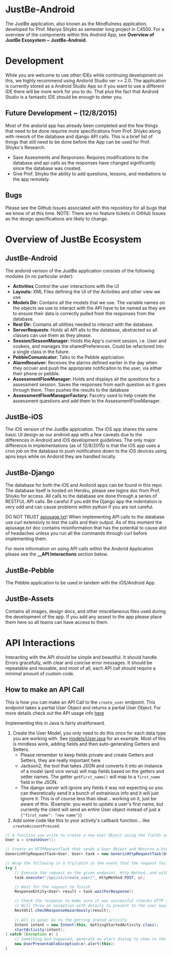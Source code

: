 # JustBe-Android
The JustBe application, also known as the Mindfulness application, developed for Prof. Mariya Shiyko as semester long project in C4500. For a overview of the components within this Android App, see **__Overview of JustBe Exosystem ~ JustBe-Android__**.

# Development
While you are welcome to use other IDEs while continuing development on this, we highly recommend using Andorid Studio ver >= 2.0. The application is currently stored as a Android Studio App so if you want to use a different IDE there will be more work for you to do. That plus the fact that Android Studio is a fantastic IDE should be enough to deter you.

## Future Development ~ (12/8/2015)
Most of the andorid app has already been completed and the few things that need to be done requrire more specifications from Prof. Shiyko along with rework of the database and django API calls. This is a brief list of things that still need to be done before the App can be used for Prof. Shiyko's Research.

* Save Assesments and Responses: Requires modifications to the database and api calls as the responses have changed significantly since the database was created.
* Give Prof. Shiyko the ability to add questions, lessons, and mediations to the app remotely.

## Bugs 
Please see the Github Issues associated with this repository for all bugs that we know of at this time. NOTE: There are no feature tickets in GitHub Issues as the design specifications are likely to change. 

# Overview of JustBe Ecosystem

## JustBe-Android
The andorid verison of the JustBe application consists of the following modules (in no particular order):
* **Activities** Control the user interactions with the UI
* **Layouts:** XML Files defining the UI of the Activities and other view we use
* **Models Dir:** Contains all the models that we use. The variable names on the objects we use to interact with the API have to be named as they are to ensure their data is correctly pulled from the responses from the database.
* **Rest Dir:** Contains all utilities needed to interact with the database.
* **ServerRequests**: Holds all API alls to the database, abstracted so all classes can use them as they please.
* **Session/SessonManager:** Holds the App's current sesson, i.e. User and cookeis, and manages the sharedPreferences. Could be refactored into a single class in the future.
* **PebbleComunicator:** Talks to the Pebble applciation.
* **AlarmReceiver:** Receives the alarms defined earlier in the day when they occuer and push the approprate notificaiton to the user, via either their phone or pebble.
* **AssessmentFlowManager:** Holds and displays all the questions for a assessment session. Saves the responses from each question as it goes through them. Then pushes the results to the database
* **AssessmentFlowManagerFactory:** Facotry used to help create the assessment questions and add them to the AssessmentFlowManager.

## JustBe-iOS
The iOS version of the JustBe applciation. The iOS app shares the same basic UI design as our android app with a few caveats due to the differences in Android and iOS development guidelines. The only major difference in implementations (as of 12/8/2015) is that the iOS app uses a cron job on the database to push notificatons down to the iOS devices using apns keys while on Andorid they are handled locally. 

## JustBe-Django
The database for both the iOS and Andorid apps can be found in this repo. The database itself is hosted on Heroku, please see logins doc from Prof. Shiyko for access. All calls to the database are done through a series of RESTFUL API calls. Be careful if you edit the Django app the indentation is very odd and can cause problems within python if you are not careful.

DO NOT TRUST [apiusage.txt]( https://github.com/justbeneu/JustBe-Django/blob/master/apiusage.txt#L46-L110)! When implementing API calls to the database use curl extensivly to test the calls and their output. As of this moment the apiusage.txt doc contains misinformation that has the potential to cause alot of headaches unless you run all the commands through curl before implementing them. 

For more information on using API calls within the Andorid Application please see the **__API Interactions** section below.

## JustBe-Pebble
The Pebble application to be used in tandem with the iOS/Android App.

## JustBe-Assets
Contains all images, design docs, and other miscellaneous files used during the development of the app. If you add any assest to the app please place them here so all teams can have access to them.

# API Interactions

Interacting with the API should be simple and beautiful. It should handle Errors gracefully, with clear and concise error messages.  It should be repeatable and reusable, and most of all, each API call should require a minimal amount of custom code.

## How to make an API Call

This is how you can make an API Call to the `create_user` endpoint. This endpoint takes a partial User Object and 
returns a partial User Object.  For more details check out the API usage info [here]( https://github.com/justbeneu/JustBe-Django/blob/master/apiusage.txt#L46-L110)

Implementing this in Java is fairly straitforward.

1. Create the User Model, you only need to do this once for each data type you are working with.  See [models/User.java](https://github.com/justbeneu/JustBe-Android/blob/master/app/src/main/java/justbe/mindfulnessapp/models/User.java) for an example.  Most of this is mindless work, adding fields and then auto-generating Getters and Setters.
    * Please remember to keep fields private and create Getters and Setters, they are really important here
    * Jackson2, the tool that takes JSON and converts it into an instance of a model (and vice versa) will map fields based on the getters and setter names. The getter `getFirst_name()` will map to a `first_name` field in the JSON.
    * The django server will ignore any fields it was not expecting so you can theoretically send it a bunch of extrainious info and it will just ignore it.  This is of course less than ideal... working on it, just be aware of this. (Example: you want to update a user's first name, but currently the client will send an entire User object instead of just a `{"first_name": "new name"}`)
2. Add some code like this to your activity's callback function... like `createAccountPressed`.
```java
// A function you write to create a new User Object using the fields available on the Activitiy View
User u = createUser();

// Create an HTTPRequestTask that sends a User Object and Returns a User Object
GenericHttpRequestTask<User, User> task = new GenericHttpRequestTask(User.class, User.class);

// Wrap the following in a try/catch in the event that the request fails for some reason.
try {
    // Execute the request on the given endpoint, Http Method, and with the User object u as the request body.
    task.execute("/api/v1/create_user/", HttpMethod.POST, u);

    // Wait for the request to finish
    ResponseEntity<User> result = task.waitForResponse()

    // Check the response to make sure it was successful (checks HTTP status and body for errors)
    // Will throw an exception with details to present to the user explaining the problem
    RestUtil.checkResponseHazardously(result);
     
    // All is good: Go to the getting stated activity
    Intent intent = new Intent(this, GettingStartedActivity.class);
    startActivity(intent);
} catch (Exception e) {
    // Something bad happened, generate an alert dialog to show to the user
    new UserPresentableException(e).alert(this);
}
```
